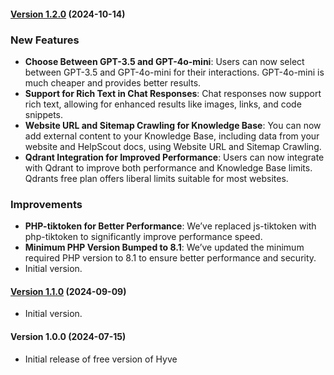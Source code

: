 #### [Version 1.2.0](https://github.com/Codeinwp/hyve-lite/compare/v1.1.0...v1.2.0) (2024-10-14)

### New Features
- **Choose Between GPT-3.5 and GPT-4o-mini**: Users can now select between GPT-3.5 and GPT-4o-mini for their interactions. GPT-4o-mini is much cheaper and provides better results.
- **Support for Rich Text in Chat Responses**: Chat responses now support rich text, allowing for enhanced results like images, links, and code snippets.
- **Website URL and Sitemap Crawling for Knowledge Base**: You can now add external content to your Knowledge Base, including data from your website and HelpScout docs, using Website URL and Sitemap Crawling.
- **Qdrant Integration for Improved Performance**: Users can now integrate with Qdrant to improve both performance and Knowledge Base limits. Qdrants free plan offers liberal limits suitable for most websites.

### Improvements
- **PHP-tiktoken for Better Performance**: We’ve replaced js-tiktoken with php-tiktoken to significantly improve performance speed.
- **Minimum PHP Version Bumped to 8.1**: We’ve updated the minimum required PHP version to 8.1 to ensure better performance and security.
- Initial version.

#### [Version 1.1.0](https://github.com/Codeinwp/hyve-lite/compare/v1.0.0...v1.1.0) (2024-09-09)

- Initial version.

####   Version 1.0.0 (2024-07-15)

- Initial release of free version of Hyve
